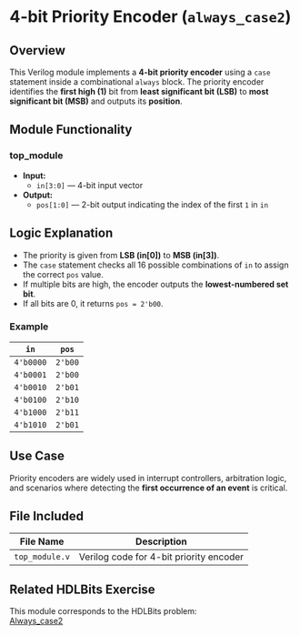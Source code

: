 # 4-bit Priority Encoder (`always_case2`)

## Overview
This Verilog module implements a **4-bit priority encoder** using a `case` statement inside a combinational `always` block. The priority encoder identifies the **first high (1)** bit from **least significant bit (LSB)** to **most significant bit (MSB)** and outputs its **position**.

## Module Functionality

### top_module
- **Input:**
  - `in[3:0]` — 4-bit input vector
- **Output:**
  - `pos[1:0]` — 2-bit output indicating the index of the first `1` in `in`

## Logic Explanation

- The priority is given from **LSB (in[0])** to **MSB (in[3])**.
- The `case` statement checks all 16 possible combinations of `in` to assign the correct `pos` value.
- If multiple bits are high, the encoder outputs the **lowest-numbered set bit**.
- If all bits are 0, it returns `pos = 2'b00`.

### Example

| `in`        | `pos` |
|-------------|--------|
| `4'b0000`   | `2'b00` |
| `4'b0001`   | `2'b00` |
| `4'b0010`   | `2'b01` |
| `4'b0100`   | `2'b10` |
| `4'b1000`   | `2'b11` |
| `4'b1010`   | `2'b01` | ← First 1 is at position 1 (from right)

## Use Case
Priority encoders are widely used in interrupt controllers, arbitration logic, and scenarios where detecting the **first occurrence of an event** is critical.

## File Included

| File Name       | Description                              |
|------------------|------------------------------------------|
| `top_module.v`   | Verilog code for 4-bit priority encoder  |

## Related HDLBits Exercise
This module corresponds to the HDLBits problem:  
[Always_case2](https://hdlbits.01xz.net/wiki/Always_case2)
